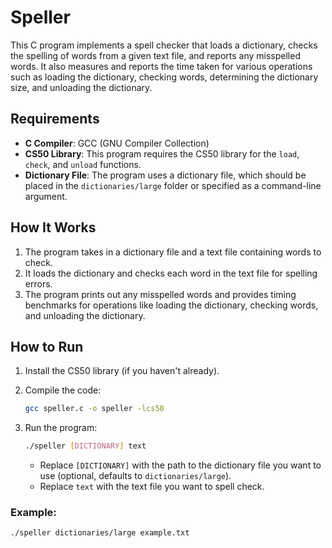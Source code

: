 # Speller

This C program implements a spell checker that loads a dictionary, checks the spelling of words from a given text file, and reports any misspelled words. It also measures and reports the time taken for various operations such as loading the dictionary, checking words, determining the dictionary size, and unloading the dictionary.

## Requirements

- **C Compiler**: GCC (GNU Compiler Collection)
- **CS50 Library**: This program requires the CS50 library for the `load`, `check`, and `unload` functions.
- **Dictionary File**: The program uses a dictionary file, which should be placed in the `dictionaries/large` folder or specified as a command-line argument.

## How It Works

1. The program takes in a dictionary file and a text file containing words to check.
2. It loads the dictionary and checks each word in the text file for spelling errors.
3. The program prints out any misspelled words and provides timing benchmarks for operations like loading the dictionary, checking words, and unloading the dictionary.

## How to Run

1. Install the CS50 library (if you haven't already).
2. Compile the code:
    ```bash
    gcc speller.c -o speller -lcs50
    ```

3. Run the program:
    ```bash
    ./speller [DICTIONARY] text
    ```

   - Replace `[DICTIONARY]` with the path to the dictionary file you want to use (optional, defaults to `dictionaries/large`).
   - Replace `text` with the text file you want to spell check.

### Example:

```bash
./speller dictionaries/large example.txt
